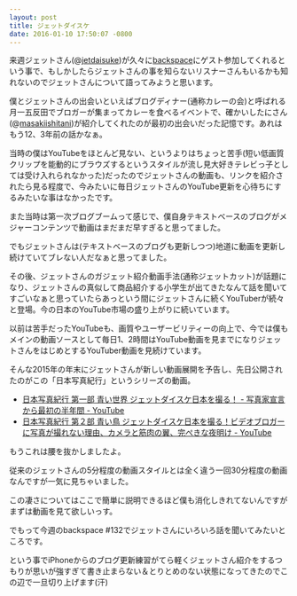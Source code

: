```yaml
---
layout: post
title: ジェットダイスケ
date: 2016-01-10 17:50:07 -0800
---
```


来週ジェットさん(@[jetdaisuke](https://twitter.com/jetdaisuke))が久々に[backspace](http://backspace.fm)にゲスト参加してくれるという事で、もしかしたらジェットさんの事を知らないリスナーさんもいるかも知れないのでジェットさんについて語ってみようと思います。

僕とジェットさんの出会いといえばブログディナー(通称カレーの会)と呼ばれる月一五反田でブロガーが集まってカレーを食べるイベントで、確かいしたにさん(@[masakiishitani](https://twitter.com/masakiishitani))が紹介してくれたのが最初の出会いだった記憶です。あれはもう12、3年前の話かなぁ。

当時の僕はYouTubeをほとんど見ない、というよりはちょっと苦手(短い低画質クリップを能動的にブラウズするというスタイルが流し見大好きテレビっ子としては受け入れられなかった)だったのでジェットさんの動画も、リンクを紹介されたら見る程度で、今みたいに毎日ジェットさんのYouTube更新を心待ちにするみたいな事はなかったです。

また当時は第一次ブログブームって感じで、僕自身テキストベースのブログがメジャーコンテンツで動画はまだまだ早すぎると思ってました。

でもジェットさんは(テキストベースのブログも更新しつつ)地道に動画を更新し続けていてブレない人だなぁと思ってました。

その後、ジェットさんのガジェット紹介動画手法(通称ジェットカット)が話題になり、ジェットさんの真似して商品紹介する小学生が出てきたなんて話を聞いてすごいなぁと思っていたらあっという間にジェットさんに続くYouTuberが続々と登場。今の日本のYouTube市場の盛り上がりに続いています。

以前は苦手だったYouTubeも、画質やユーザービリティーの向上で、今では僕もメインの動画ソースとして毎日1、2時間はYouTube動画を見までになりジェットさんをはじめとするYouTuber動画を見続けています。

そんな2015年の年末にジェットさんが新しい動画展開を予告し、先日公開されたのがこの「日本写真紀行」というシリーズの動画。

- [日本写真紀行 第一部 青い世界 ジェットダイスケ日本を撮る！ - 写真家宣言から最初の半年間 - YouTube](https://www.youtube.com/watch?v=dEoOeB0hpys&feature=youtu.be)
- [日本写真紀行 第２部 青い鳥 ジェットダイスケ日本を撮る！ビデオブロガーに写真が撮れない理由、カメラと筋肉の翼、完ぺきな夜明け - YouTube](https://www.youtube.com/watch?v=hNj6MZi5Z18)

もうこれは腰を抜かしましたよ。

従来のジェットさんの5分程度の動画スタイルとは全く違う一回30分程度の動画なんですが一気に見ちゃいました。

この凄さについてはここで簡単に説明できるほど僕も消化しきれてないんですがまずは動画を見て欲しいっす。

でもって今週のbackspace #132でジェットさんにいろいろ話を聞いてみたいところです。

という事でiPhoneからのブログ更新練習がてら軽くジェットさん紹介をするつもりが思いが強すぎて書き止まらない＆とりとめのない状態になってきたのでこの辺で一旦切り上げます(汗)




